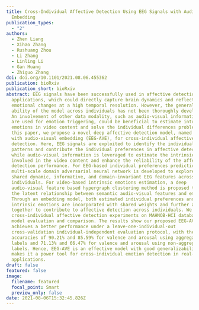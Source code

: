 ```yaml
---
title: Cross-Individual Affective Detection Using EEG Signals with Audio-Visual
  Embedding
publication_types:
  - "2"
authors:
  - Zhen Liang
  - Xihao Zhang
  - Rushuang Zhou
  - Li Zhang
  - Linling Li
  - Gan Huang
  - Zhiguo Zhang
doi: doi.org/10.1101/2021.08.06.455362
publication: bioRxiv
publication_short: bioRxiv
abstract: EEG signals have been successfully used in affective detection
  applications, which could directly capture brain dynamics and reflect
  emotional changes at a high temporal resolution. However, the generalized
  ability of the model across individuals has not been thoroughly developed yet.
  An involvement of other data modality, such as audio-visual information which
  are used for emotion triggering, could be beneficial to estimate intrinsic
  emotions in video content and solve the individual differences problem. In
  this paper, we propose a novel deep affective detection model, named as EEG
  with audio-visual embedding (EEG-AVE), for cross-individual affective
  detection. Here, EEG signals are exploited to identify the individualized
  patterns and contribute the individual preferences in affective detection;
  while audio-visual information is leveraged to estimate the intrinsic emotions
  involved in the video content and enhance the reliability of the affective
  detection performance. For EEG-based individual preferences prediction, a
  multi-scale domain adversarial neural network is developed to explore the
  shared dynamic, informative, and domain-invariant EEG features across
  individuals. For video-based intrinsic emotions estimation, a deep
  audio-visual feature based hypergraph clustering method is proposed to examine
  the latent relationship between semantic audio-visual features and emotions.
  Through an embedding model, both estimated individual preferences and
  intrinsic emotions are incorporated with shared weights and further are used
  together to contribute to affective detection across individuals. We conduct
  cross-individual affective detection experiments on MAHNOB-HCI database for
  model evaluation and comparison. The results show our proposed EEG-AVE model
  achieves a better performance under a leave-one-individual-out
  cross-validation individual-independent evaluation protocol, with the
  accuracies of 90.21% and 85.59% for valence and arousal using aggregated
  labels and 71.13% and 66.47% for valence and arousal using non-aggregated
  labels. Hence, EEG-AVE is an effective model with good generalizability, which
  makes it a power tool for cross-individual emotion detection in real-life
  applications.
draft: false
featured: false
image:
  filename: featured
  focal_point: Smart
  preview_only: false
date: 2021-08-06T15:32:45.826Z
---
```

